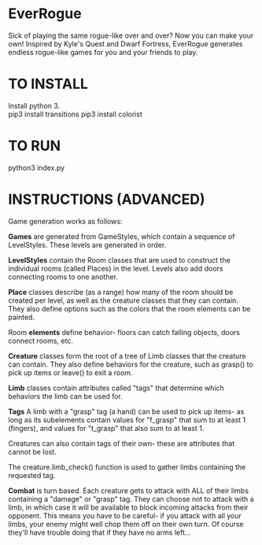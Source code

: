 # EverRogue
Sick of playing the same rogue-like over and over? Now you can make your own! Inspired by Kyle's Quest and Dwarf Fortress, EverRogue generates endless rogue-like games for you and your friends to play.

# TO INSTALL
Install python 3.  
pip3 install transitions
pip3 install colorist

# TO RUN
python3 index.py

# INSTRUCTIONS (ADVANCED)

Game generation works as follows:

**Games** are generated from GameStyles, which contain a sequence of LevelStyles. These levels are generated in order.

**LevelStyles** contain the Room classes that are used to construct the individual rooms (called Places) in the level. Levels also add doors connecting rooms to one another.

**Place** classes describe (as a range) how many of the room should be created per level, as well as the creature classes that they can contain. They also define options such as the colors that the room elements can be painted. 

Room **elements** define behavior- floors can catch falling objects, doors connect rooms, etc.

**Creature** classes form the root of a tree of Limb classes that the creature can contain. They also define behaviors for the creature, such as grasp() to pick up items or leave() to exit a room.

**Limb** classes contain attributes called "tags" that determine which behaviors the limb can be used for. 

**Tags**
A limb with a "grasp" tag (a hand) can be used to pick up items- as long as its subelements contain values for "f\_grasp" that sum to at least 1 (fingers), and values for "t\_grasp" that also sum to at least 1.

Creatures can also contain tags of their own- these are attributes that cannot be lost.

The creature.limb_check() function is used to gather limbs containing the requested tag. 

**Combat** is turn based. Each creature gets to attack with ALL of their limbs containing a "damage" or "grasp" tag. They can choose not to attack with a limb, in which case it will be available to block incoming attacks from their opponent. This means you have to be careful- if you attack with all your limbs, your enemy might well chop them off on their own turn. Of course they'll have trouble doing that if they have no arms left...
